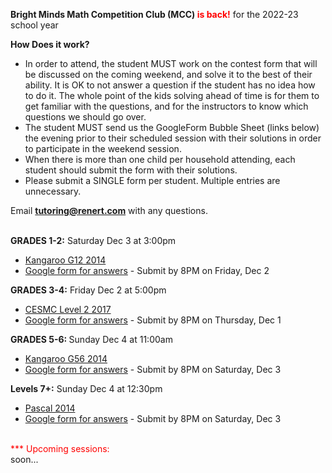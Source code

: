 <b>Bright Minds Math Competition Club (MCC) <font color="red">is back!</font></b> for the 2022-23 school year 

<b>How Does it work?</b> <br>
 *	In order to attend, the student MUST work on the contest form that will be discussed on the coming weekend, and solve it to the best of their ability. It is OK to not answer a question if the student has no idea how to do it. The whole point of the kids solving ahead of time is for them to get familiar with the questions, and for the instructors to know which questions we should go over.
 *	The student MUST send us the GoogleForm Bubble Sheet (links below) the evening prior to their scheduled session with their solutions in order to participate in the weekend session.
 *	When there is more than one child per household attending, each student should submit the form with their solutions.
 *	Please submit a SINGLE form per student. Multiple entries are unnecessary.

Email <b>tutoring@renert.com</b> with any questions.
<br><br>

<b>GRADES 1-2:</b>
Saturday Dec 3 at 3:00pm
 * <a href="https://drive.google.com/file/d/12ow1tWpWc6hLN-AbFe0H0KRfPDwai08r/view">Kangaroo G12 2014</a> 
  * <a href="https://docs.google.com/forms/d/e/1FAIpQLSe6-k5PQTi9d3aq0p7CtonplkQ0kAPHTjNufdWgO7i57O7CmQ/viewform">Google form for answers</a> - Submit by 8PM on Friday, Dec 2

 <b>GRADES 3-4:</b> 
  Friday Dec 2 at 5:00pm
  * <a href="[https://drive.google.com/file/d/1P3gM7AF4iciP2pcdL9wTOoXjAnQCRgrH/view](https://drive.google.com/file/d/11DQGej28bgz14bpXZeNxVaYZd6VkF_E0/view)">CESMC Level 2 2017</a> 
  * <a href="[https://docs.google.com/forms/d/e/1FAIpQLSe4u-KJiYpbtE_EuiwtU5UYzRRkLCVGrYu9tUqkGWH7XJSnDA/viewform](https://docs.google.com/forms/d/e/1FAIpQLSe08QZaaSmCXcXzzOSAJgxssODGOnMZDzzFyZFlWadCyc4ABA/viewform)">Google form for answers</a> - Submit by 8PM on Thursday, Dec 1 

<b>GRADES 5-6: </b>
  Sunday Dec 4 at 11:00am
  * <a href="[https://drive.google.com/file/d/1ZL8kSiMBsfdN75HaNXLH3TtcjNLKo8sP/view](https://drive.google.com/file/d/19MYqbfr_CjexD1RrqgniCiuLpckd7xe2/view)">Kangaroo G56 2014 </a> 
  * <a href="[https://docs.google.com/forms/d/e/1FAIpQLSfprMs2PhqgZ9D1XO3H4HgQCgYM9thFkbMIi2QK_2Rwx5jQxg/viewform](https://docs.google.com/forms/d/e/1FAIpQLSfy0PhOyd8jzcr_AobXRiHufqNl73XtadS7M7pMUypstEoTfA/viewform)">Google form for answers</a> - Submit by 8PM on Saturday, Dec 3
 
<b>Levels 7+:</b> 
  Sunday Dec 4 at 12:30pm 
  * <a href="[https://drive.google.com/file/d/1eYxhu2euF3vV8SkWpSGzC-jEwpriNHyn/view](https://drive.google.com/file/d/1POFeZsmQFf6YjUlMHOdW74bhAnO2RX6m/view)">Pascal 2014</a>
  * <a href="https://docs.google.com/forms/d/e/1FAIpQLSdr10IiHui39hRzeoyXH0UgRqmK8yfWa1GflW1UhZnXecpEGA/viewform">Google form for answers</a> - Submit by 8PM on Saturday, Dec 3


<!--
<b>GRADES 1-2:</b>
Thursday Nov 3 at 6:30pm
 * <a href="https://drive.google.com/file/d/1cgpLYAGWmzorevnEf8a13Bc6PQArAe2K/view">Kangaroo G12 2012</a> 
  * <a href="https://docs.google.com/forms/d/e/1FAIpQLSdBeuLFlJrDpnMzMJEzrUgEG2WBpINNx4S4sP5hJYxElS5dxQ/viewform?usp=share_link">Google form for answers</a> - Submit by 8PM on Wednesday, Nov 2

 <b>GRADES 3-4:</b> 
  Friday Nov 4 at 5:00pm
  * <a href="https://drive.google.com/file/d/1R4mgLPpIn099Znxz7Hyzq5GuGB3TBBVP/view">Kangaroo G34 2013</a> 
  * <a href="https://docs.google.com/forms/d/e/1FAIpQLSdNXus22Ug6GwxgaU_VUF6UGSHkoXvucAZ_nTbDJX3ekNSJ6Q/viewform">Google form for answers</a> - Submit by 8PM on Thursday, Nov 3 

<b>GRADES 5-6: </b>
  Sunday Nov 5 at 11:00am
  * <a href="https://drive.google.com/file/d/17rzLcPX91g6oQFlZkvYPWZeD9BI_7otf/view">Kangaroo G56 2013</a> 
  * <a href="https://docs.google.com/forms/d/e/1FAIpQLSd0SOmkIsU3Q3dYKs-2N-1WqWd99rVfBxa5Hk4CMSeLm9FnXw/viewform">Google form for answers</a> - Submit by 8PM on Saturday, Nov 4
 
<b>Levels 7+:</b> 
  Sunday Nov 5 at 12:30pm 
  * <a href="https://drive.google.com/file/d/1Q5I8XY1zhQAZ1540LyF9DbG0mPWfX8PK/view">Pascal 2011</a>
  * <a href="https://docs.google.com/forms/d/e/1FAIpQLSdUYxdiUKdoEn8d9kJrjmDcDiiodzOFcOrgQjWM_RfP_iC-Lw/viewform">Google form for answers</a> - Submit by 8PM on Saturday, Nov 4
-->

<br>
<font color="red">*** Upcoming sessions: <br></font>soon...


